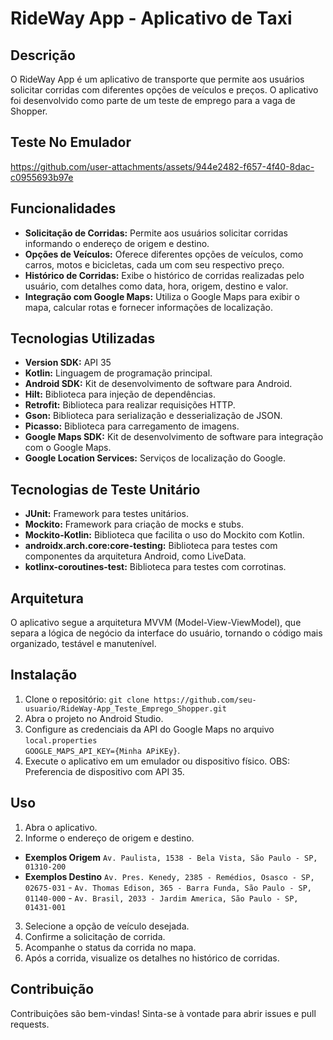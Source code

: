# RideWay App - Aplicativo de Taxi

## Descrição

O RideWay App é um aplicativo de transporte que permite aos usuários solicitar corridas com
diferentes opções de veículos e preços. O aplicativo foi desenvolvido como parte de um teste de
emprego para a vaga de Shopper.

## Teste No Emulador


https://github.com/user-attachments/assets/944e2482-f657-4f40-8dac-c0955693b97e



## Funcionalidades

* **Solicitação de Corridas:** Permite aos usuários solicitar corridas informando o endereço de
  origem e destino.
* **Opções de Veículos:** Oferece diferentes opções de veículos, como carros, motos e bicicletas,
  cada um com seu respectivo preço.
* **Histórico de Corridas:** Exibe o histórico de corridas realizadas pelo usuário, com detalhes
  como data, hora, origem, destino e valor.
* **Integração com Google Maps:** Utiliza o Google Maps para exibir o mapa, calcular rotas e
  fornecer informações de localização.

## Tecnologias Utilizadas

* **Version SDK:** API 35
* **Kotlin:** Linguagem de programação principal.
* **Android SDK:** Kit de desenvolvimento de software para Android.
* **Hilt:** Biblioteca para injeção de dependências.
* **Retrofit:** Biblioteca para realizar requisições HTTP.
* **Gson:** Biblioteca para serialização e desserialização de JSON.
* **Picasso:** Biblioteca para carregamento de imagens.
* **Google Maps SDK:** Kit de desenvolvimento de software para integração com o Google Maps.
* **Google Location Services:** Serviços de localização do Google.


## Tecnologias de Teste Unitário

* **JUnit:** Framework para testes unitários.
* **Mockito:** Framework para criação de mocks e stubs.
* **Mockito-Kotlin:** Biblioteca que facilita o uso do Mockito com Kotlin.
* **androidx.arch.core:core-testing:**  Biblioteca para testes com componentes da arquitetura Android, como LiveData.
* **kotlinx-coroutines-test:** Biblioteca para testes com corrotinas.



## Arquitetura

O aplicativo segue a arquitetura MVVM (Model-View-ViewModel), que separa a lógica de negócio da
interface do usuário, tornando o código mais organizado, testável e manutenível.

## Instalação

1. Clone o
   repositório: `git clone https://github.com/seu-usuario/RideWay-App_Teste_Emprego_Shopper.git`
2. Abra o projeto no Android Studio.
3. Configure as credenciais da API do Google Maps no arquivo `local.properties` <br> `GOOGLE_MAPS_API_KEY={Minha APiKEy}`.
4. Execute o aplicativo em um emulador ou dispositivo físico. OBS: Preferencia de dispositivo com API 35.

## Uso

1. Abra o aplicativo.
2. Informe o endereço de origem e destino.
- **Exemplos Origem** ```Av. Paulista, 1538 - Bela Vista, São Paulo - SP, 01310-200```
- **Exemplos Destino** ```Av. Pres. Kenedy, 2385 - Remédios, Osasco - SP, 02675-031``` - ```Av. Thomas Edison, 365 - Barra Funda, São Paulo - SP, 01140-000``` - ```Av. Brasil, 2033 - Jardim America, São Paulo - SP, 01431-001```
3. Selecione a opção de veículo desejada.
4. Confirme a solicitação de corrida.
5. Acompanhe o status da corrida no mapa.
6. Após a corrida, visualize os detalhes no histórico de corridas.

## Contribuição

Contribuições são bem-vindas! Sinta-se à vontade para abrir issues e pull requests.

